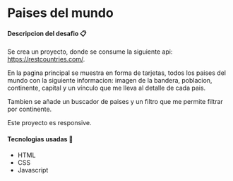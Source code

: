 # Paises del mundo

#### Descripcion del desafio 📋

Se crea un proyecto, donde se consume la siguiente api: https://restcountries.com/. 

En la pagina principal se muestra en forma de tarjetas, todos los paises del mundo con la siguiente informacion: imagen de la bandera, poblacion, continente, capital y un vínculo que me lleva al detalle de cada pais.

Tambien se añade un buscador de paises y un filtro que me permite filtrar por continente.

Este proyecto es responsive.

#### Tecnologias usadas 🔧

* HTML
* CSS
* Javascript
